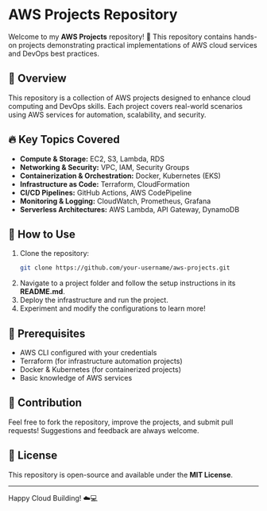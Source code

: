 # AWS Projects Repository

Welcome to my **AWS Projects** repository! 🚀 This repository contains hands-on projects demonstrating practical implementations of AWS cloud services and DevOps best practices.

## 📌 Overview
This repository is a collection of AWS projects designed to enhance cloud computing and DevOps skills. Each project covers real-world scenarios using AWS services for automation, scalability, and security.

## 🔥 Key Topics Covered
- **Compute & Storage:** EC2, S3, Lambda, RDS
- **Networking & Security:** VPC, IAM, Security Groups
- **Containerization & Orchestration:** Docker, Kubernetes (EKS)
- **Infrastructure as Code:** Terraform, CloudFormation
- **CI/CD Pipelines:** GitHub Actions, AWS CodePipeline
- **Monitoring & Logging:** CloudWatch, Prometheus, Grafana
- **Serverless Architectures:** AWS Lambda, API Gateway, DynamoDB

## 🚀 How to Use
1. Clone the repository:  
   ```bash
   git clone https://github.com/your-username/aws-projects.git
   ```
2. Navigate to a project folder and follow the setup instructions in its **README.md**.
3. Deploy the infrastructure and run the project.
4. Experiment and modify the configurations to learn more!

## 📜 Prerequisites
- AWS CLI configured with your credentials
- Terraform (for infrastructure automation projects)
- Docker & Kubernetes (for containerized projects)
- Basic knowledge of AWS services

## 📌 Contribution
Feel free to fork the repository, improve the projects, and submit pull requests! Suggestions and feedback are always welcome.

## 📄 License
This repository is open-source and available under the **MIT License**.

---

Happy Cloud Building! ☁️💻

